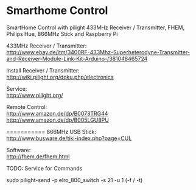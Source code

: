 Smarthome Control
===========

SmartHome Control with pilight 433MHz Receiver / Transmitter, FHEM, Philips Hue, 866MHz Stick and Raspberry Pi


433MHz Receiver / Transmitter:<br/>
http://www.ebay.de/itm/3400RF-433Mhz-Superheterodyne-Transmitter-and-Receiver-Module-Link-Kit-Arduino-/381048465724

Install Receiver / Transmitter:<br>
http://wiki.pilight.org/doku.php/electronics

Service:<br/>
http://www.pilight.org/

Remote Control:<br/>
http://www.amazon.de/dp/B0073TRG44 <br/>
http://www.amazon.de/dp/B005LGU8PU

===========
866MHz USB Stick:<br/>
http://www.busware.de/tiki-index.php?page=CUL<br/>

Software:<br/>
http://fhem.de/fhem.html<br/>

TODO:
Service for Commands

sudo pilight-send -p elro_800_switch -s 21 -u 1 (-f / -t)
